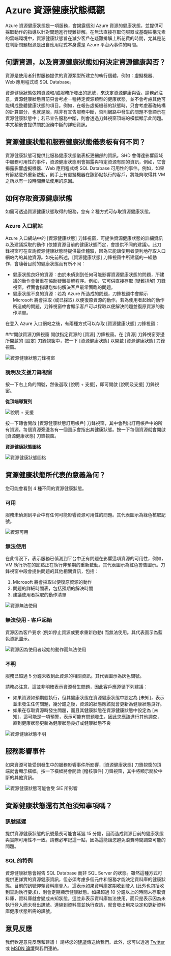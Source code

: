 <properties
   pageTitle="Azure 資源健康狀態概觀 | Microsoft Azure"
   description="Azure 資源健康狀態的概觀"
   services="Resource health"
   documentationCenter="dev-center-name"
   authors="BernardoAMunoz"
   manager=""
   editor=""/>

<tags
   ms.service="resource-health"
   ms.devlang="na"
   ms.topic="article"
   ms.tgt_pltfrm="na"
   ms.workload="Supportability"
   ms.date="06/01/2016"
   ms.author="BernardoAMunoz"/>

# Azure 資源健康狀態概觀

Azure 資源健康狀態是一項服務，會揭露個別 Azure 資源的健康狀態，並提供可採取動作的指導以針對問題進行疑難排解。在無法直接存取伺服器或基礎結構元素的雲端環境中，資源健康狀態旨在減少客戶在疑難排解上所花費的時間，尤其是花在判斷問題根源是出自應用程式本身還是 Azure 平台內事件的時間。

## 何謂資源，以及資源健康狀態如何決定資源健康與否？ 
資源是使用者針對服務提供的資源類型所建立的執行個體，例如︰虛擬機器、Web 應用程式或 SQL Database。

資源健康狀態依賴資源和/或服務所發出的訊號，來決定資源健康與否。請務必注意，資源健康狀態目前只會考慮一種特定資源類型的健康狀態，並不會考慮其他可能構成整體健康狀態的項目。例如，在報告虛擬機器的狀態時，只會考慮基礎結構的計算部分，也就是說，除非有宣告服務中斷，否則網路中發生的問題不會顯示在資源健康狀態中；若已宣告服務中斷，則會透過刀鋒視窗頂端的橫幅顯示此問題。本文稍後會提供關於服務中斷的詳細資訊。

## 資源健康狀態和服務健康狀態儀表板有何不同？

資源健康狀態可提供比服務健康狀態儀表板更細部的資訊。SHD 會傳達影響區域中服務可用性的事件，資源健康狀態則會揭露與特定資源有關的資訊，例如，它會揭露影響虛擬機器、Web 應用程式或 SQL Database 可用性的事件。例如，如果有節點意外重新啟動，則手上有虛擬機器在該節點執行的客戶，將能夠取得其 VM 之所以有一段時間無法使用的原因。

## 如何存取資源健康狀態
如需可透過資源健康狀態取得的服務，您有 2 種方式可存取資源健康狀態。

### Azure 入口網站
Azure 入口網站中的 [資源健康狀態] 刀鋒視窗，可提供資源健康狀態的詳細資訊以及建議採取的動作 (依據資源目前的健康狀態而定，會提供不同的建議)。此刀鋒視窗可在查詢資源健康狀態時提供最佳體驗，因為它能讓使用者便利地存取入口網站內的其他資源。如先前所述，[資源健康狀態] 刀鋒視窗中所建議的一組動作，會隨著目前的健康狀態而有所不同︰

* 健康狀態良好的資源︰由於未偵測到任何可能影響資源健康狀態的問題，所建議的動作會著重在協助疑難排解程序。例如，它可供直接存取 [疑難排解] 刀鋒視窗，裡面會指導您如何解決客戶最常面臨的問題。
* 健康狀態不良的資源︰若為 Azure 所造成的問題，刀鋒視窗中會顯示 Microsoft 將會採取 (或已採取) 以便復原資源的動作。若為使用者起始的動作所造成的問題，刀鋒視窗中會顯示客戶可以採取以便解決問題並復原資源的動作清單。

在登入 Azure 入口網站之後，有兩種方式可以存取 [資源健康狀態] 刀鋒視窗︰

###開啟資源刀鋒視窗
開啟指定資源的 [資源] 刀鋒視窗。在 [資源] 刀鋒視窗旁邊所開啟的 [設定] 刀鋒視窗中，按一下 [資源健康狀態] 以開啟 [資源健康狀態] 刀鋒視窗。

![資源健康狀態刀鋒視窗](./media/resource-health-overview/resourceBladeAndResourceHealth.png)

### 說明及支援刀鋒視窗
按一下右上角的問號，然後選取 [說明 + 支援]，即可開啟 [說明及支援] 刀鋒視窗。

**從頂端導覽列**

![說明 + 支援](./media/resource-health-overview/HelpAndSupport.png)

按一下磚會開啟 [資源健康狀態訂用帳戶] 刀鋒視窗，其中會列出訂用帳戶中的所有資源。每個資源旁邊各有一個圖示會指出其健康狀態。按一下每個資源就會開啟 [資源健康狀態] 刀鋒視窗。

**資源健康狀態圖格**

![資源健康狀態圖格](./media/resource-health-overview/resourceHealthTile.png)

## 資源健康狀態所代表的意義為何？
您可能會看到 4 種不同的資源健康狀態。

### 可用
服務未偵測到平台中有任何可能影響資源可用性的問題。其代表圖示為綠色核取記號。

![資源可用](./media/resource-health-overview/Available.png)

### 無法使用

在此情況下，表示服務已偵測到平台中正有問題在影響這項資源的可用性，例如，VM 執行所在的節點正在執行非預期的重新啟動。其代表圖示為紅色警告圖示。刀鋒視窗中段會提供問題的其他相關資訊，包括︰

1.	Microsoft 將會採取以便復原資源的動作
2.	問題的詳細時間表，包括預期的解決時間
3.	建議使用者採取的動作清單

![資源無法使用](./media/resource-health-overview/Unavailable.png)

### 無法使用 - 客戶起始
資源因為客戶要求 (例如停止資源或要求重新啟動) 而無法使用。其代表圖示為藍色資訊圖示。

![資源因為使用者起始的動作而無法使用](./media/resource-health-overview/userInitiated.png)

### 不明
服務已超過 5 分鐘未收到此資源的相關資訊。其代表圖示為灰色問號。

請務必注意，這並非明確表示資源發生問題，因此客戶應遵循下列建議︰

* 如果資源如預期般執行，但其健康狀態在資源健康狀態中設定為 [未知]，表示並未發生任何問題，幾分鐘之後，資源的狀態應該就會更新為健康狀態良好。
* 如果在存取資源時發生問題，而且其健康狀態在資源健康狀態中設定為 [未知]，這可能是一項預警，表示可能有問題發生，因此您應該進行其他調查，直到健康狀態更新為健康狀態良好或健康狀態不良

![資源健康狀態不明](./media/resource-health-overview/unknown.png)

## 服務影響事件
如果資源可能受到發生中的服務影響事件所影響，[資源健康狀態] 刀鋒視窗的頂端就會顯示橫幅。按一下橫幅將會開啟 [稽核事件] 刀鋒視窗，其中將顯示關於中斷的其他資訊。

![資源健康狀態可能會受 SIE 所影響](./media/resource-health-overview/serviceImpactingEvent.png)

## 資源健康狀態還有其他須知事項嗎？

### 訊號延遲
提供資源健康狀態的訊號最長可能會延遲 15 分鐘，因而造成資源目前的健康狀態與實際可用性不一致。請務必牢記這一點，因為這能讓您避免浪費時間調查可能的問題。

### SQL 的特例 
資源健康狀態會報告 SQL Database 而非 SQL Server 的狀態。雖然這種方式可提供更詳實的資源健康資訊，但必須考慮多個元件和服務才能決定資料庫的健康狀態。目前的訊號仰賴資料庫登入，這表示如果資料庫定期收到登入 (此外也包括收到查詢執行要求)，則會定期顯示健康狀態。如果超過 10 分鐘以上的時間未存取資料庫，資料庫就會變成未知狀態。這並非表示資料庫無法使用，而只是表示因為未執行登入而未發出訊號。連線到資料庫並執行查詢，就會發出用來決定和更新資料庫健康狀態所需的訊號。

## 意見反應
我們歡迎意見反應和建議！ 請將您的[建議](https://feedback.azure.com/forums/266794-support-feedback)傳送給我們。此外，您可以透過 [Twitter](https://twitter.com/azuresupport) 或 [MSDN 論壇](https://social.msdn.microsoft.com/Forums/azure)與我們連絡。

<!---HONumber=AcomDC_0831_2016-->